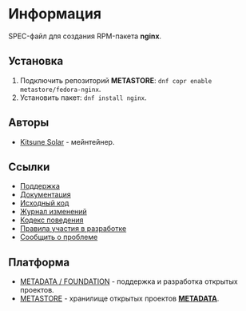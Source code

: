 # Информация

SPEC-файл для создания RPM-пакета **nginx**.

## Установка

1. Подключить репозиторий **METASTORE**: `dnf copr enable metastore/fedora-nginx`.
2. Установить пакет: `dnf install nginx`.

## Авторы

- [Kitsune Solar](https://kitsune.solar/) - мейнтейнер.

## Ссылки

- [Поддержка](https://sysadmins.community/)
- [Документация](https://sysadmins.wiki/)
- [Исходный код](https://github.com/factory-02/fedora-nginx)
- [Журнал изменений](CHANGELOG.md)
- [Кодекс поведения](CODE_OF_CONDUCT.md)
- [Правила участия в разработке](CONTRIBUTING.md)
- [Сообщить о проблеме](https://github.com/factory-02/fedora-nginx/issues)

## Платформа

- [METADATA / FOUNDATION](https://metadata.foundation/) - поддержка и разработка открытых проектов.
- [METASTORE](https://metastore.pro/) - хранилище открытых проектов [**METADATA**](https://metadata.foundation/).
